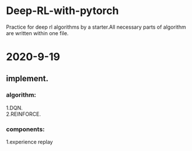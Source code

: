 # Deep-RL-with-pytorch
Practice for deep rl algorithms by a starter.All necessary parts of algorithm are written within one file.

# 2020-9-19
## implement. 
### algorithm:  
  1.DQN.  
  2.REINFORCE. 
### components:  
1.experience replay

